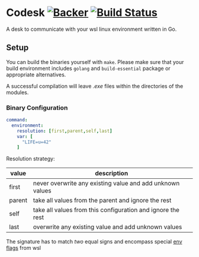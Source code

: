 # Codesk [![Backer](https://img.shields.io/badge/backer-codesk-orange.svg?style=flat)](https://www.patreon.com/encodeering) [![Build Status](https://travis-ci.org/encodeering/codesk.svg?branch=master)](https://travis-ci.org/encodeering/codesk)

A desk to communicate with your wsl linux environment written in Go.

## Setup

You can build the binaries yourself with `make`.
Please make sure that your build environment includes `golang` and `build-essential` package or appropriate alternatives.

A successful compilation will leave *.exe* files within the directories of the modules.

### Binary Configuration

``` yaml
command:
  environment:
    resolution: [first,parent,self,last]
    var: [
      "LIFE=u=42"
    ]
```

Resolution strategy:

| value  | description                                                      |
|--------|------------------------------------------------------------------|
| first  | never overwrite any existing value and add unknown values        |
| parent | take all values from the parent and ignore the rest              |
| self   | take all values from this configuration and ignore the rest      |
| last   | overwrite any existing value and add unknown values              |

The signature has to match *two* equal signs and encompass special [env flags](https://blogs.msdn.microsoft.com/commandline/2017/12/22/share-environment-vars-between-wsl-and-windows/) from wsl
